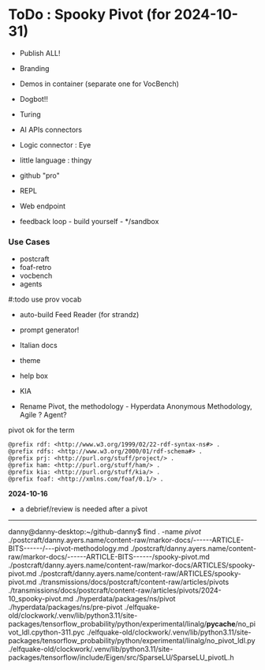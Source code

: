 # ToDo : Spooky Pivot (for 2024-10-31)

* Publish ALL!

* Branding

* Demos in container (separate one for VocBench)

* Dogbot!!

* Turing
* AI APIs connectors
* Logic connector : Eye
* little language : thingy
* github "pro"

* REPL
* Web endpoint
* feedback loop - build yourself - */sandbox

### Use Cases
* postcraft
* foaf-retro
* vocbench
* agents

#:todo use prov vocab

* auto-build Feed Reader (for strandz)

* prompt generator!

* Italian docs
* theme
* help box

* KIA
* Rename Pivot, the methodology - Hyperdata Anonymous Methodology, Agile ? Agent?


pivot ok for the term

```turtle
@prefix rdf: <http://www.w3.org/1999/02/22-rdf-syntax-ns#> .
@prefix rdfs: <http://www.w3.org/2000/01/rdf-schema#> .
@prefix prj: <http://purl.org/stuff/project/> .
@prefix ham: <http://purl.org/stuff/ham/> .
@prefix kia: <http://purl.org/stuff/kia/> .
@prefix foaf: <http://xmlns.com/foaf/0.1/> .
```

**2024-10-16**

* a debrief/review is needed after a pivot

---

danny@danny-desktop:~/github-danny$ find . -name _pivot_
./postcraft/danny.ayers.name/content-raw/markor-docs/------ARTICLE-BITS------/---pivot-methodology.md
./postcraft/danny.ayers.name/content-raw/markor-docs/------ARTICLE-BITS------/spooky-pivot.md
./postcraft/danny.ayers.name/content-raw/markor-docs/ARTICLES/spooky-pivot.md
./postcraft/danny.ayers.name/content-raw/ARTICLES/spooky-pivot.md
./transmissions/docs/postcraft/content-raw/articles/pivots
./transmissions/docs/postcraft/content-raw/articles/pivots/2024-10_spooky-pivot.md
./hyperdata/packages/ns/pivot
./hyperdata/packages/ns/pre-pivot
./elfquake-old/clockwork/.venv/lib/python3.11/site-packages/tensorflow_probability/python/experimental/linalg/**pycache**/no_pivot_ldl.cpython-311.pyc
./elfquake-old/clockwork/.venv/lib/python3.11/site-packages/tensorflow_probability/python/experimental/linalg/no_pivot_ldl.py
./elfquake-old/clockwork/.venv/lib/python3.11/site-packages/tensorflow/include/Eigen/src/SparseLU/SparseLU_pivotL.h
